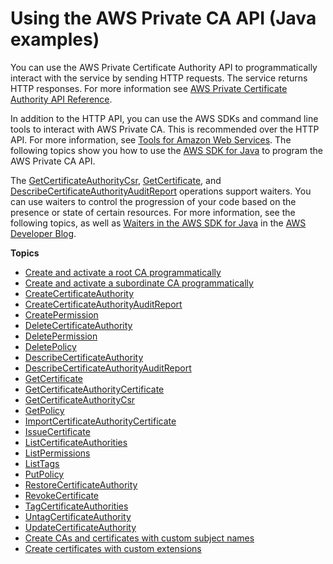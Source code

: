 # Using the AWS Private CA API \(Java examples\)<a name="PcaApiIntro"></a>

You can use the AWS Private Certificate Authority API to programmatically interact with the service by sending HTTP requests\. The service returns HTTP responses\. For more information see [AWS Private Certificate Authority API Reference](https://docs.aws.amazon.com/privateca/latest/APIReference/)\. 

In addition to the HTTP API, you can use the AWS SDKs and command line tools to interact with AWS Private CA\. This is recommended over the HTTP API\. For more information, see [Tools for Amazon Web Services](https://aws.amazon.com/tools/)\. The following topics show you how to use the [AWS SDK for Java](https://aws.amazon.com/sdk-for-java/) to program the AWS Private CA API\. 

The [GetCertificateAuthorityCsr](JavaApi-GetCertificateAuthorityCsr.md), [GetCertificate](JavaApi-GetCertificate.md), and [DescribeCertificateAuthorityAuditReport](JavaApi-DescribeCertificateAuthorityAuditReport.md) operations support waiters\. You can use waiters to control the progression of your code based on the presence or state of certain resources\. For more information, see the following topics, as well as [Waiters in the AWS SDK for Java](https://aws.amazon.com/blogs/developer/waiters-in-the-aws-sdk-for-java/) in the [AWS Developer Blog](https://aws.amazon.com/blogs/developer/)\.

**Topics**
+ [Create and activate a root CA programmatically](JavaApi-ActivateRootCA.md)
+ [Create and activate a subordinate CA programmatically](JavaApi-ActivateSubordinateCA.md)
+ [CreateCertificateAuthority](JavaApi-CreatePrivateCertificateAuthority.md)
+ [CreateCertificateAuthorityAuditReport](JavaApi-CreateCertificateAuthorityAuditReport.md)
+ [CreatePermission](JavaApi-CreatePermission.md)
+ [DeleteCertificateAuthority](JavaApi-DeleteCertificateAuthority.md)
+ [DeletePermission](JavaApi-DeletePermission.md)
+ [DeletePolicy](JavaApi-DeletePolicy.md)
+ [DescribeCertificateAuthority](JavaApi-DescribeCertificateAuthority.md)
+ [DescribeCertificateAuthorityAuditReport](JavaApi-DescribeCertificateAuthorityAuditReport.md)
+ [GetCertificate](JavaApi-GetCertificate.md)
+ [GetCertificateAuthorityCertificate](JavaApi-GetCACertificate.md)
+ [GetCertificateAuthorityCsr](JavaApi-GetCertificateAuthorityCsr.md)
+ [GetPolicy](JavaApi-GetPolicy.md)
+ [ImportCertificateAuthorityCertificate](JavaApi-ImportCertificateAuthorityCertificate.md)
+ [IssueCertificate](JavaApi-IssueCertificate.md)
+ [ListCertificateAuthorities](JavaApi-ListCertificateAuthorities.md)
+ [ListPermissions](JavaApi-ListPermissions.md)
+ [ListTags](JavaApi-ListTags.md)
+ [PutPolicy](JavaApi-PutPolicy.md)
+ [RestoreCertificateAuthority](JavaApi-RestoreCertificateAuthority.md)
+ [RevokeCertificate](JavaApi-RevokeCertificate.md)
+ [TagCertificateAuthorities](JavaApi-TagPCA.md)
+ [UntagCertificateAuthority](JavaApi-UnTagPCA.md)
+ [UpdateCertificateAuthority](JavaApi-UpdateCertificateAuthority.md)
+ [Create CAs and certificates with custom subject names](JavaApi-CustomAttributes.md)
+ [Create certificates with custom extensions](JavaApi-CustomExtensions.md)